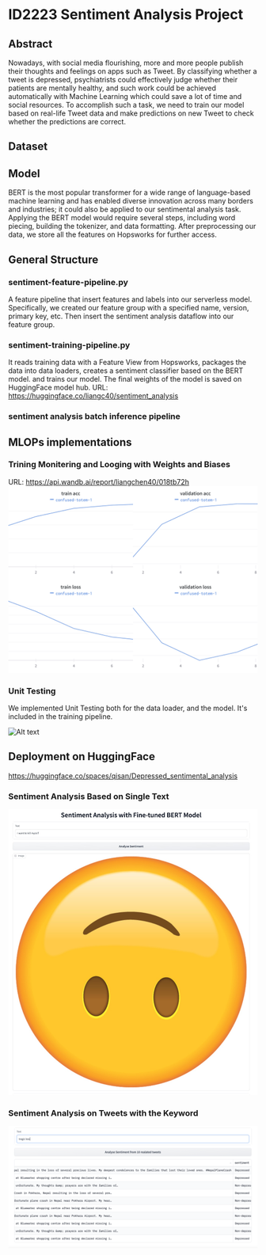 # ID2223 Sentiment Analysis Project



## Abstract

Nowadays, with social media flourishing, more and more people publish their thoughts and feelings on apps such as Tweet. By classifying whether a tweet is depressed, psychiatrists could effectively judge whether their patients are mentally healthy, and such work could be achieved automatically with Machine Learning which could save a lot of time and social resources.  To accomplish such a task, we need to train our model based on real-life Tweet data and make predictions on new Tweet to check whether the predictions are correct. 
 
 

## Dataset


## Model

BERT is the most popular transformer for a wide range of language-based machine learning and has enabled diverse innovation across many borders and industries; it could also be applied to our sentimental analysis task. Applying the BERT model would require several steps, including word piecing, building the tokenizer, and data formatting. After preprocessing our data, we store all the features on Hopsworks for further access. 

## General Structure
### sentiment-feature-pipeline.py
A feature pipeline that insert features and labels into our serverless model. Specifically, we created our feature group with a specified name, version, primary key, etc. Then insert the sentiment analysis dataflow into our feature group.

### sentiment-training-pipeline.py
It reads training data with a Feature View from Hopsworks, packages the data into data loaders, creates a sentiment classifier based on the BERT model. and trains our model. The final weights of the model is saved on HuggingFace model hub. URL: https://huggingface.co/liangc40/sentiment_analysis

### sentiment analysis batch inference pipeline

## MLOPs implementations
### Trining Monitering and Looging with Weights and Biases
URL: https://api.wandb.ai/report/liangchen40/018tb72h
![Alt text](https://github.com/liangc40/ID2223_Sentiment_Analysis_Project/blob/main/Image/wandb.JPG)

### Unit Testing
We implemented Unit Testing both for the data loader, and the model. It's included in the training pipeline.

![Alt text](https://github.com/liangc40/ID2223_Sentiment_Analysis_Project/tree/main/Image/unit_testing.png)

## Deployment on HuggingFace

https://huggingface.co/spaces/qisan/Depressed_sentimental_analysis

### Sentiment Analysis Based on Single Text

![Alt text](https://github.com/liangc40/ID2223_Sentiment_Analysis_Project/blob/main/Image/single_text.png)

### Sentiment Analysis on Tweets with the Keyword

![Alt text](https://github.com/liangc40/ID2223_Sentiment_Analysis_Project/blob/main/Image/multiple_text.png)

